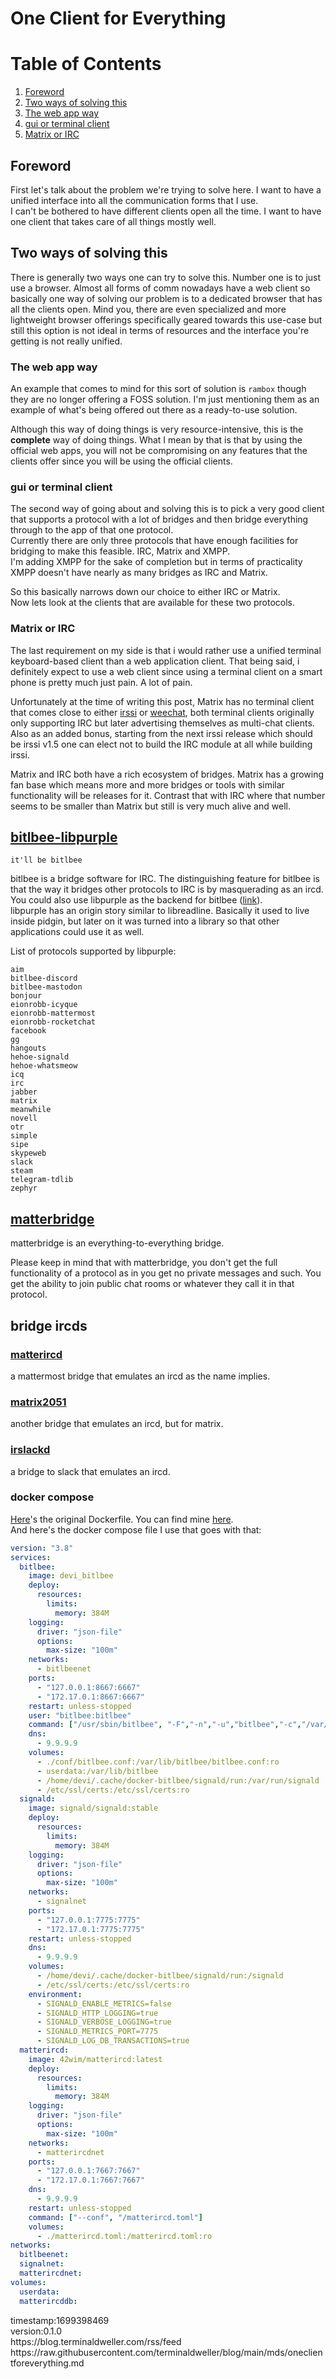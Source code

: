 # One Client for Everything


# Table of Contents
1. [Foreword](#foreword)
2. [Two ways of solving this](#two-ways-of-solving-this)
3. [The web app way](#the-web-app-way)
4. [gui or terminal client](#gui-or-terminal-client)
5. [Matrix or IRC](#matrix-or-irc)
 
## Foreword
 

First let's talk about the problem we're trying to solve here. I want to have a unified interface into all the communication forms that I use.<br/>
I can't be bothered to have different clients open all the time. I want to have one client that takes care of all things mostly well.<br/>

## Two ways of solving this

There is generally two ways one can try to solve this. Number one is to just use a browser. Almost all forms of comm nowadays have a web client so basically one way of solving our problem is to a dedicated browser that has all the clients open. Mind you, there are even specialized and more lightweight browser offerings specifically geared towards this use-case but still this option is not ideal in terms of resources and the interface you're getting is not really unified.<br/>

### The web app way

An example that comes to mind for this sort of solution is `rambox` though they are no longer offering a FOSS solution. I'm just mentioning them as an example of what's being offered out there as a ready-to-use solution.<br/>

Although this way of doing things is very resource-intensive, this is the **complete** way of doing things. What I mean by that is that by using the official web apps, you will not be compromising on any features that the clients offer since you will be using the official clients.<br/>

### gui or terminal client

The second way of going about and solving this is to pick a very good client that supports a protocol with a lot of bridges and then bridge everything through to the app of that one protocol.<br/>
Currently there are only three protocols that have enough facilities for bridging to make this feasible. IRC, Matrix and XMPP.<br/>
I'm adding XMPP for the sake of completion but in terms of practicality XMPP doesn't have nearly as many bridges as IRC and Matrix.<br/>

So this basically narrows down our choice to either IRC or Matrix.<br/>
Now lets look at the clients that are available for these two protocols.<br/>

### Matrix or IRC

The last requirement on my side is that i would rather use a unified terminal keyboard-based client than a web application client. That being said, i definitely expect to use a web client since using a terminal client on a smart phone is pretty much just pain. A lot of pain.<br/>

Unfortunately at the time of writing this post, Matrix has no terminal client that comes close to either [irssi](https://github.com/irssi/irssi) or [weechat](https://github.com/weechat/weechat), both terminal clients originally only supporting IRC but later advertising themselves as multi-chat clients.<br/>
Also as an added bonus, starting from the next irssi release which should be irssi v1.5 one can elect not to build the IRC module at all while building irssi.<br/>

Matrix and IRC both have a rich ecosystem of bridges. Matrix has a growing fan base which means more and more bridges or tools with similar functionality will be releases for it. Contrast that with IRC where that number seems to be smaller than Matrix but still is very much alive and well.<br/>

## [bitlbee-libpurple](https://github.com/bitlbee/bitlbee)
 
```
it'll be bitlbee
```

bitlbee is a bridge software for IRC. The distinguishing feature for bitlbee is that the way it bridges other protocols to IRC is by masquerading as an ircd.<br/>
You could also use libpurple as the backend for bitlbee ([link](https://wiki.bitlbee.org/HowtoPurple)).<br/>
libpurple has an origin story similar to libreadline. Basically it used to live inside pidgin, but later on it was turned into a library so that other applications could use it as well.<br/>


List of protocols supported by libpurple:<br/>
```
aim
bitlbee-discord
bitlbee-mastodon
bonjour
eionrobb-icyque
eionrobb-mattermost
eionrobb-rocketchat
facebook
gg
hangouts
hehoe-signald
hehoe-whatsmeow
icq
irc
jabber
matrix
meanwhile
novell
otr
simple
sipe
skypeweb
slack
steam
telegram-tdlib
zephyr
```
 
## [matterbridge](https://github.com/42wim/matterbridge)
matterbridge is an everything-to-everything bridge.<br/>

Please keep in mind that with matterbridge, you don't get the full functionality of a protocol as in you get no private messages and such. You get the ability to join public chat rooms or whatever they call it in that protocol.<br/>
 
## bridge ircds

### [matterircd](https://github.com/42wim/matterircd)
a mattermost bridge that emulates an ircd as the name implies.

### [matrix2051](https://github.com/progval/matrix2051)
another bridge that emulates an ircd, but for matrix.

### [irslackd](https://github.com/adsr/irslackd)
a bridge to slack that emulates an ircd.


### docker compose
[Here](https://github.com/ezkrg/docker-bitlbee-libpurple)'s the original Dockerfile. You can find mine [here](https://github.com/terminaldweller/docker-bitlbee-libpurple).<br/>
And here's the docker compose file I use that goes with that:<br/>

```yaml
version: "3.8"
services:
  bitlbee:
    image: devi_bitlbee
    deploy:
      resources:
        limits:
          memory: 384M
    logging:
      driver: "json-file"
      options:
        max-size: "100m"
    networks:
      - bitlbeenet
    ports:
      - "127.0.0.1:8667:6667"
      - "172.17.0.1:8667:6667"
    restart: unless-stopped
    user: "bitlbee:bitlbee"
    command: ["/usr/sbin/bitlbee", "-F","-n","-u","bitlbee","-c","/var/lib/bitlbee/bitlbee.conf", "-d","/var/lib/bitlbee"]
    dns:
      - 9.9.9.9
    volumes:
      - ./conf/bitlbee.conf:/var/lib/bitlbee/bitlbee.conf:ro
      - userdata:/var/lib/bitlbee
      - /home/devi/.cache/docker-bitlbee/signald/run:/var/run/signald
      - /etc/ssl/certs:/etc/ssl/certs:ro
  signald:
    image: signald/signald:stable
    deploy:
      resources:
        limits:
          memory: 384M
    logging:
      driver: "json-file"
      options:
        max-size: "100m"
    networks:
      - signalnet
    ports:
      - "127.0.0.1:7775:7775"
      - "172.17.0.1:7775:7775"
    restart: unless-stopped
    dns:
      - 9.9.9.9
    volumes:
      - /home/devi/.cache/docker-bitlbee/signald/run:/signald
      - /etc/ssl/certs:/etc/ssl/certs:ro
    environment:
      - SIGNALD_ENABLE_METRICS=false
      - SIGNALD_HTTP_LOGGING=true
      - SIGNALD_VERBOSE_LOGGING=true
      - SIGNALD_METRICS_PORT=7775
      - SIGNALD_LOG_DB_TRANSACTIONS=true
  matterircd:
    image: 42wim/matterircd:latest
    deploy:
      resources:
        limits:
          memory: 384M
    logging:
      driver: "json-file"
      options:
        max-size: "100m"
    networks:
      - matterircdnet
    ports:
      - "127.0.0.1:7667:7667"
      - "172.17.0.1:7667:7667"
    dns:
      - 9.9.9.9
    restart: unless-stopped
    command: ["--conf", "/matterircd.toml"]
    volumes:
      - ./matterircd.toml:/matterircd.toml:ro
networks:
  bitlbeenet:
  signalnet:
  matterircdnet:
volumes:
  userdata:
  matterircddb:
```

<p>
  <div class="timestamp">timestamp:1699398469</div>
  <div class="version">version:0.1.0</div>
  <div class="rsslink">https://blog.terminaldweller.com/rss/feed</div>
  <div class="originalurl">https://raw.githubusercontent.com/terminaldweller/blog/main/mds/oneclientforeverything.md</div>
</p>
<br>
